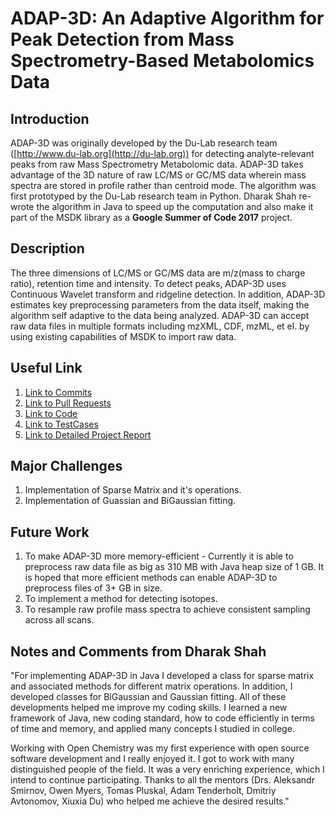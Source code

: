 # ADAP-3D: An Adaptive Algorithm for Peak Detection from Mass Spectrometry-Based Metabolomics Data

## Introduction

ADAP-3D was originally developed by the Du-Lab research team ([http://www.du-lab.org](http://du-lab.org)) for detecting analyte-relevant peaks from raw Mass Spectrometry Metabolomic data. ADAP-3D takes advantage of the 3D nature of raw LC/MS or GC/MS data wherein mass spectra are stored in profile rather than centroid mode. The algorithm was first prototyped by the Du-Lab research team in Python. Dharak Shah re-wrote the algorithm in Java to speed up the computation and also make it part of the MSDK library as a **Google Summer of Code 2017** project.

## Description

The three dimensions of LC/MS or GC/MS data are m/z(mass to charge ratio), retention time and intensity. To detect peaks, ADAP-3D uses Continuous Wavelet transform and ridgeline detection. In addition, ADAP-3D estimates key preprocessing parameters from the data itself, making the algorithm self adaptive to the data being analyzed. ADAP-3D can accept raw data files in multiple formats including mzXML, CDF, mzML, et el. by using existing capabilities of MSDK to import raw data.

## Useful Link

1. [Link to Commits](https://github.com/msdk/msdk/commits?author=dharak029)
2. [Link to Pull Requests](https://github.com/msdk/msdk/pulls?q=is%3Apr+is%3Aclosed+no%3Aassignee+author%3Adharak029)
3. [Link to Code](https://github.com/msdk/msdk/tree/master/msdk-featuredetection-adap3d/src/main/java/io/github/msdk/featdet/ADAP3D)
4. [Link to TestCases](https://github.com/msdk/msdk/tree/master/msdk-featuredetection-adap3d/src/test)
5. [Link to Detailed Project Report](https://github.com/msdk/msdk/blob/master/msdk-featuredetection-adap3d/ADAP3D%20Project%20Report.docx)

## Major Challenges

1. Implementation of Sparse Matrix and it's operations.
2. Implementation of Guassian and BiGaussian fitting.

## Future Work

1. To make ADAP-3D more memory-efficient - Currently it is able to preprocess raw data file as big as 310 MB with Java heap size of 1 GB. It is hoped that more efficient methods can enable ADAP-3D to preprocess files of 3+ GB in size.
2. To implement a method for detecting isotopes.
3. To resample raw profile mass spectra to achieve consistent sampling across all scans.

## Notes and Comments from Dharak Shah

"For implementing ADAP-3D in Java I developed a class for sparse matrix and associated methods for different matrix operations. In addition, I developed classes for BiGaussian and Gaussian fitting. All of these developments helped me improve my coding skills. I learned a new framework of Java, new coding standard, how to code efficiently in terms of time and memory, and applied many concepts I studied in college. 

Working with Open Chemistry was my first experience with open source software development and I really enjoyed it. I got to work with many distinguished people of the field. It was a very enriching experience, which I intend to continue participating. Thanks to all the mentors (Drs. Aleksandr Smirnov, Owen Myers, Tomas Pluskal, Adam Tenderholt, Dmitriy Avtonomov, Xiuxia Du) who helped me achieve the desired results."
